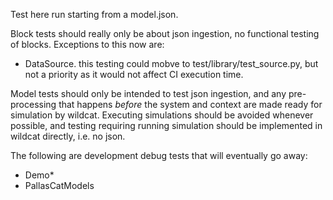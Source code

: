 Test here run starting from a model.json.

Block tests should really only be about json ingestion, no functional testing of blocks.
Exceptions to this now are:
 - DataSource. this testing could mobve to test/library/test_source.py, but not a priority as it would not affect CI execution time.

Model tests should only be intended to test json ingestion, and any pre-processing that happens _before_ the system and context are made ready for simulation by wildcat. Executing simulations should be avoided whenever possible, and testing requiring running simulation should be implemented in wildcat directly, i.e. no json.

The following are development debug tests that will eventually go away:
 - Demo*
 - PallasCatModels
